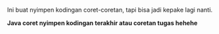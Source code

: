 Ini buat nyimpen kodingan coret-coretan, tapi bisa jadi kepake lagi nanti.<br>

**Java coret nyimpen kodingan terakhir atau coretan tugas hehehe**
